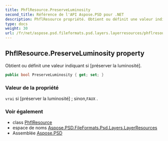 ```yaml
---
title: PhflResource.PreserveLuminosity
second_title: Référence de l'API Aspose.PSD pour .NET
description: PhflResource propriété. Obtient ou définit une valeur indiquant si préserver la luminosité.
type: docs
weight: 30
url: /fr/net/aspose.psd.fileformats.psd.layers.layerresources/phflresource/preserveluminosity/
---
```

## PhflResource.PreserveLuminosity property

Obtient ou définit une valeur indiquant si [préserver la luminosité].

```csharp
public bool PreserveLuminosity { get; set; }
```

### Valeur de la propriété

`vrai` si [préserver la luminosité] ; sinon,`FAUX` .

### Voir également

* class [PhflResource](../)
* espace de noms [Aspose.PSD.FileFormats.Psd.Layers.LayerResources](../../phflresource/)
* Assemblée [Aspose.PSD](../../../)


